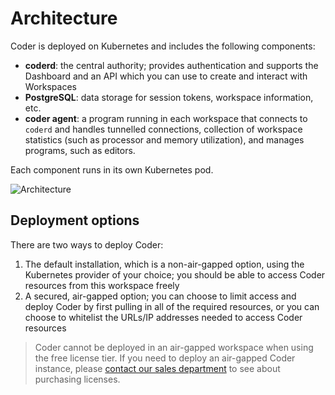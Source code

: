 # Architecture

Coder is deployed on Kubernetes and includes the following components:

- **coderd**: the central authority; provides authentication and supports the
  Dashboard and an API which you can use to create and interact with Workspaces
- **PostgreSQL**: data storage for session tokens, workspace information, etc.
- **coder agent**: a program running in each workspace that connects to `coderd`
  and handles tunnelled connections, collection of workspace statistics (such as
  processor and memory utilization), and manages programs, such as editors.

Each component runs in its own Kubernetes pod.

![Architecture](../assets/setup/coderd-arch-basic.png)

## Deployment options

There are two ways to deploy Coder:

1. The default installation, which is a non-air-gapped option, using the
   Kubernetes provider of your choice; you should be able to access Coder
   resources from this workspace freely
1. A secured, air-gapped option; you can choose to limit access and deploy Coder
   by first pulling in all of the required resources, or you can choose to
   whitelist the URLs/IP addresses needed to access Coder resources

> Coder cannot be deployed in an air-gapped workspace when using the free
> license tier. If you need to deploy an air-gapped Coder instance, please
> [contact our sales department](mailto:sales@coder.com) to see about purchasing
> licenses.

